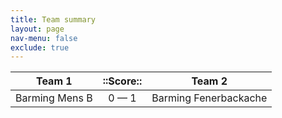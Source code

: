 ```yaml
---
title: Team summary
layout: page
nav-menu: false
exclude: true
---
```




|     Team 1     |  ::Score::  |        Team 2         |
|:--------------:|:-----------:|:---------------------:|
| Barming Mens B | 0 &mdash; 1 | Barming Fenerbackache |

 <br /><br /><br />